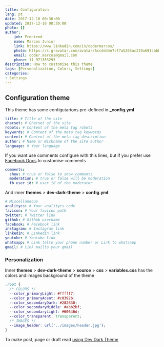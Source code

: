 ```yaml
---
title: Configuration
lang: pt
date: 2017-12-10 00:30:00
updated: 2017-12-10 00:30:00
photo: []
author: 
    job: Frontend
    name: Marcos Junior 
    link: https://www.linkedin.com/in/codermarcos/ 
    photo: https://s.gravatar.com/avatar/5ccddd4e7cf7a5266ac229a691cabb5a?s=80
    email: coder.marcos@gmail.com 
    phone: 11 971353293
description: How to customise this theme
tags: [Personalization, Colors, Settings]
categories:
- Settings
---
```

## Configuration theme 
This theme has some configutarions pre-defined in **_config.yml** 
```yml
title: # Title of the site
charset: # Charset of the site
robots: # Content of the meta tag robots
keywords: # Content of the meta tag keywords
content: # Content of the meta tag description 
author: # Name or Nickname of the site author
language: # Your language
```

If you want use comments configure with this lines, but if you prefer use [Facebook Docs](https://developers.facebook.com/tools/comments/) to customise comments
```yml
comments:
  show: # true or false to show comments
  moderation: # true or false will be moderation
  fb_user_id: # user id of the moderator
```

And inner **themes** > **dev-dark-theme** > **config.yml** 
```yml
# Miscellaneous
analitycs: # Your analitycs code 
favicon: # Your favicon path
twitter: # Twitter link
github: # Github username
facebook: # Facebook link
instagram: # Instagram link
linkedin: # Linkedin link
youtube: # Youtube link
whatsapp: # Link telto your phone number or Link to whatsapp
gmail: # Link mailto your gmail
```

### Personalization 
Inner **themes** > **dev-dark-theme** > **source** > **css** > **variables.css** has the colors and images background of the theme
```css
:root {
  /* COLORS */
  --color_primaryLight: #fffff7;
  --color_primaryAcent: #c0392b;
  --color_secondaryDark: #282830;
  --color_secondaryMiddle: #abb2bf;
  --color_secondaryLight: #60646d;
  --color_transparent: transparent;
  /* IMAGES */
  --image_header: url('../images/header.jpg');
}
```

To make post, page or draft read [using Dev Dark Theme](/pt/HowTo/Using-Dev-Dark-Theme)